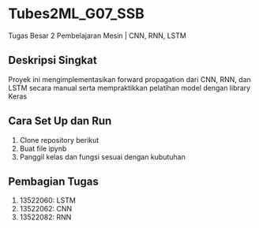 # Tubes2ML_G07_SSB
Tugas Besar 2 Pembelajaran Mesin | CNN, RNN, LSTM

## Deskripsi Singkat
Proyek ini mengimplementasikan forward propagation dari CNN, RNN, dan LSTM secara manual serta mempraktikkan pelatihan model dengan library Keras

## Cara Set Up dan Run
1. Clone repository berikut
2. Buat file ipynb 
3. Panggil kelas dan fungsi sesuai dengan kubutuhan

## Pembagian Tugas
1. 13522060: LSTM
2. 13522062: CNN
3. 13522082: RNN

